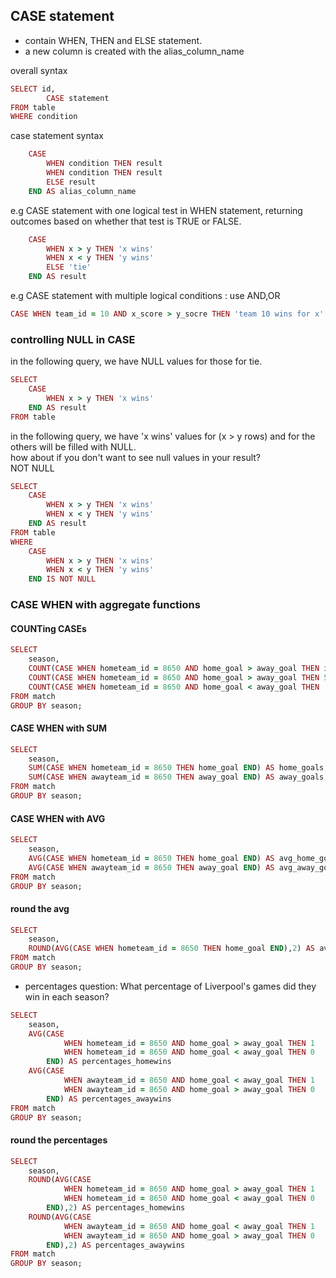 ## CASE statement

- contain WHEN, THEN and ELSE statement.
- a new column is created with the alias_column_name  

overall syntax
```ruby
SELECT id, 
        CASE statement
FROM table
WHERE condition
```

case statement syntax
```ruby
    CASE 
        WHEN condition THEN result
        WHEN condition THEN result
        ELSE result 
    END AS alias_column_name
```
e.g CASE statement with one logical test in WHEN statement, returning outcomes based on whether that test is TRUE or FALSE.
```ruby
    CASE 
        WHEN x > y THEN 'x wins'
        WHEN x < y THEN 'y wins'
        ELSE 'tie' 
    END AS result
```
e.g CASE statement with multiple logical conditions : use AND,OR
```ruby
CASE WHEN team_id = 10 AND x_score > y_socre THEN 'team 10 wins for x'
```

### controlling NULL in CASE
in the following query, we have NULL values for those for tie. 
```ruby
SELECT 
    CASE 
        WHEN x > y THEN 'x wins'
    END AS result
FROM table
```
in the following query, we have 'x wins' values for (x > y rows) and for the others will be filled with NULL.  
how about if you don't want to see null values in your result?  
NOT NULL  
```ruby
SELECT 
    CASE 
        WHEN x > y THEN 'x wins'
        WHEN x < y THEN 'y wins'
    END AS result
FROM table
WHERE 
    CASE 
        WHEN x > y THEN 'x wins'
        WHEN x < y THEN 'y wins'
    END IS NOT NULL
```

### CASE WHEN with aggregate functions
#### COUNTing CASEs
```ruby 
SELECT 
    season,
    COUNT(CASE WHEN hometeam_id = 8650 AND home_goal > away_goal THEN id END) AS home_wins,
    COUNT(CASE WHEN hometeam_id = 8650 AND home_goal > away_goal THEN 54321 END) AS home_wins,
    COUNT(CASE WHEN hometeam_id = 8650 AND home_goal < away_goal THEN 'Some random text' END) AS away_wins
FROM match
GROUP BY season;
```
#### CASE WHEN with SUM
```ruby
SELECT 
    season,
    SUM(CASE WHEN hometeam_id = 8650 THEN home_goal END) AS home_goals,
    SUM(CASE WHEN awayteam_id = 8650 THEN away_goal END) AS away_goals,
FROM match
GROUP BY season;
```

#### CASE WHEN with AVG
```ruby
SELECT 
    season,
    AVG(CASE WHEN hometeam_id = 8650 THEN home_goal END) AS avg_home_goals,
    AVG(CASE WHEN awayteam_id = 8650 THEN away_goal END) AS avg_away_goals,
FROM match
GROUP BY season;
```

#### round the avg
```ruby
SELECT 
    season,
    ROUND(AVG(CASE WHEN hometeam_id = 8650 THEN home_goal END),2) AS avg_home_goals,
FROM match
GROUP BY season;
```

- percentages
question: What percentage of Liverpool's games did they win in each season?
```ruby
SELECT 
    season,
    AVG(CASE 
            WHEN hometeam_id = 8650 AND home_goal > away_goal THEN 1 
            WHEN hometeam_id = 8650 AND home_goal < away_goal THEN 0
        END) AS percentages_homewins
    AVG(CASE 
            WHEN awayteam_id = 8650 AND home_goal < away_goal THEN 1
            WHEN awayteam_id = 8650 AND home_goal > away_goal THEN 0
        END) AS percentages_awaywins
FROM match
GROUP BY season;
```

#### round the percentages
```ruby
SELECT 
    season,
    ROUND(AVG(CASE 
            WHEN hometeam_id = 8650 AND home_goal > away_goal THEN 1 
            WHEN hometeam_id = 8650 AND home_goal < away_goal THEN 0
        END),2) AS percentages_homewins
    ROUND(AVG(CASE 
            WHEN awayteam_id = 8650 AND home_goal < away_goal THEN 1
            WHEN awayteam_id = 8650 AND home_goal > away_goal THEN 0
        END),2) AS percentages_awaywins
FROM match
GROUP BY season;
```


